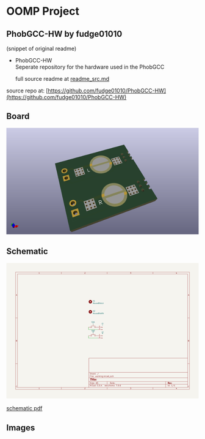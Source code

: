 # OOMP Project  
## PhobGCC-HW  by fudge01010  
  
(snippet of original readme)  
  
- PhobGCC-HW  
Seperate repository for the hardware used in the PhobGCC  
  
  full source readme at [readme_src.md](readme_src.md)  
  
source repo at: [https://github.com/fudge01010/PhobGCC-HW](https://github.com/fudge01010/PhobGCC-HW)  
## Board  
  
[![working_3d.png](working_3d_600.png)](working_3d.png)  
## Schematic  
  
[![working_schematic.png](working_schematic_600.png)](working_schematic.png)  
  
[schematic pdf](working_schematic.pdf)  
## Images  
